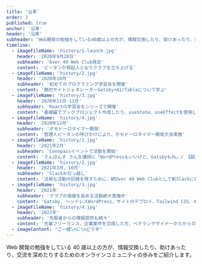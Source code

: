```yaml
---
title: '沿革'
order: 3
published: true
anchor: '沿革'
header: '沿革'
subheader: 'Web開発の勉強をしている40歳以上の方が、情報交換したり、助けあったり、交流を深めたりするためのオンラインコミュニティ'
timeline:
  - imageFileName: 'history/1-launch.jpg'
    header: '2020年9月28日'
    subheader: 'Over 40 Web Club発足'
    content: 'ピータンが発起人となりクラブを立ち上げる'
  - imageFileName: 'history/2.jpg'
    header: '2020年10月'
    subheader: '初めてのプログラミング学習会を開催'
    content: '静的サイトジェネレーターGatsby+AirTableについて学ぶ'
  - imageFileName: 'history/3.jpg'
    header: '2020年11月-12月'
    subheader: 'Reactの学習会をシリーズで開催'
    content: '基礎編でブックプロジェクト作成したり、useState、useEffectを使用したプロジェクトを作成しました'
  - imageFileName: 'history/4.jpg'
    header: '2020年12月'
    subheader: 'ポモドーロタイマー開発'
    content: '管理人ピータンの呼びかけにより、ポモドーロタイマー開発大会実施'
  - imageFileName: 'history/1.jpg'
    header: '2021年2月'
    subheader: 'Connpassイベントで活動を開始'
    content: 'そんほんす さんを講師に「WordPressもいいけど、Gatsbyもね」/ 【超入門】Webサイトをデプロイしよう！主催'
  - imageFileName: 'history/2.jpg'
    header: '2021年3月、10月'
    subheader: 'Slackお引っ越し'
    content: '活発な活動の記録を残すために、続Over 40 Web Clubとして新Slackにお引っ越ししました'
  - imageFileName: 'history/3.jpg'
    header: '2021年'
    subheader: 'クラブの価値を高める活動続々実施中'
    content: 'Gatsby, ヘッドレスWordPress、サイトのデプロイ、Tailwind CSS、40代で転職の戦略、PHP講座、Next.js、CSSカスタムプロパティ等のイベントを実施。'
  - imageFileName: 'history/4.jpg'
    header: '2022年'
    subheader: '先駆者からの情報提供も続々'
    content: '先輩フリーランス、企業案件を完成した方、ベテランデザイナーかたからの貴重な勉強会等を開催。6月には4つ目のSlackに引っ越し。8月にはDiscordに引っ越し。'
  - imageContent: "ご一緒\nに\nどうぞ"
---
```


Web 開発の勉強をしている 40 歳以上の方が、情報交換したり、助けあったり、交流を深めたりするためのオンラインコミュニティの歩みをご紹介します。
